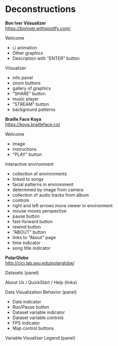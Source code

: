 # Deconstructions

**Bon Iver Viisualizer**  
https://boniver.withspotify.com/

Welcome
- i,i animation
- Other graphics
- Description with "ENTER" button 

Viisualizer
- info panel
- zoom buttons
- gallery of graphics
- "SHARE" button
- music player
- "STREAM" button
- background patterns  
  
**Braille Face Koya**  
https://koya.brailleface.co/

Welcome
- image
- instructions
- "PLAY" button  

Interactive environment
- collection of environments
- linked to songs
- facial patterns in environment
- determined by image from camera
- collection of audio tracks from album
- controls
- right and left arrows move viewer in environment
- mouse moves perspective
- pause button
- fast-forward button
- rewind button
- "ABOUT" button
- links to "About" page
- time indicator
- song title indicator  
  
**PolarGlobe**  
http://cici.lab.asu.edu/polarglobe/

Datasets (panel)  

About Us / QuickStart / Help (links)  

Data Visualization Behavior (panel)
- Date indicator
- Run/Pause button
- Dataset variable indicator
- Dataset variable controls
- FPS indicator
- Map control buttons  

Variable Visualizer Legend (panel)  
